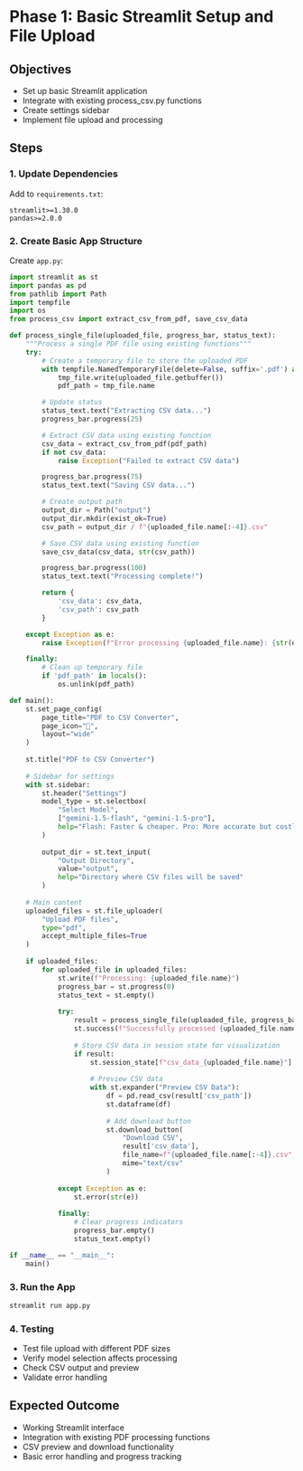 # Phase 1: Basic Streamlit Setup and File Upload

## Objectives
- Set up basic Streamlit application
- Integrate with existing process_csv.py functions
- Create settings sidebar
- Implement file upload and processing

## Steps

### 1. Update Dependencies
Add to `requirements.txt`:
```
streamlit>=1.30.0
pandas>=2.0.0
```

### 2. Create Basic App Structure
Create `app.py`:

```python
import streamlit as st
import pandas as pd
from pathlib import Path
import tempfile
import os
from process_csv import extract_csv_from_pdf, save_csv_data

def process_single_file(uploaded_file, progress_bar, status_text):
    """Process a single PDF file using existing functions"""
    try:
        # Create a temporary file to store the uploaded PDF
        with tempfile.NamedTemporaryFile(delete=False, suffix='.pdf') as tmp_file:
            tmp_file.write(uploaded_file.getbuffer())
            pdf_path = tmp_file.name

        # Update status
        status_text.text("Extracting CSV data...")
        progress_bar.progress(25)

        # Extract CSV data using existing function
        csv_data = extract_csv_from_pdf(pdf_path)
        if not csv_data:
            raise Exception("Failed to extract CSV data")

        progress_bar.progress(75)
        status_text.text("Saving CSV data...")

        # Create output path
        output_dir = Path("output")
        output_dir.mkdir(exist_ok=True)
        csv_path = output_dir / f"{uploaded_file.name[:-4]}.csv"

        # Save CSV data using existing function
        save_csv_data(csv_data, str(csv_path))

        progress_bar.progress(100)
        status_text.text("Processing complete!")

        return {
            'csv_data': csv_data,
            'csv_path': csv_path
        }

    except Exception as e:
        raise Exception(f"Error processing {uploaded_file.name}: {str(e)}")

    finally:
        # Clean up temporary file
        if 'pdf_path' in locals():
            os.unlink(pdf_path)

def main():
    st.set_page_config(
        page_title="PDF to CSV Converter",
        page_icon="📄",
        layout="wide"
    )
    
    st.title("PDF to CSV Converter")
    
    # Sidebar for settings
    with st.sidebar:
        st.header("Settings")
        model_type = st.selectbox(
            "Select Model",
            ["gemini-1.5-flash", "gemini-1.5-pro"],
            help="Flash: Faster & cheaper. Pro: More accurate but costly"
        )
        
        output_dir = st.text_input(
            "Output Directory",
            value="output",
            help="Directory where CSV files will be saved"
        )
    
    # Main content
    uploaded_files = st.file_uploader(
        "Upload PDF files",
        type="pdf",
        accept_multiple_files=True
    )
    
    if uploaded_files:
        for uploaded_file in uploaded_files:
            st.write(f"Processing: {uploaded_file.name}")
            progress_bar = st.progress(0)
            status_text = st.empty()
            
            try:
                result = process_single_file(uploaded_file, progress_bar, status_text)
                st.success(f"Successfully processed {uploaded_file.name}")
                
                # Store CSV data in session state for visualization
                if result:
                    st.session_state[f"csv_data_{uploaded_file.name}"] = result['csv_data']
                    
                    # Preview CSV data
                    with st.expander("Preview CSV Data"):
                        df = pd.read_csv(result['csv_path'])
                        st.dataframe(df)
                        
                        # Add download button
                        st.download_button(
                            "Download CSV",
                            result['csv_data'],
                            file_name=f"{uploaded_file.name[:-4]}.csv",
                            mime="text/csv"
                        )
                
            except Exception as e:
                st.error(str(e))
            
            finally:
                # Clear progress indicators
                progress_bar.empty()
                status_text.empty()

if __name__ == "__main__":
    main()
```

### 3. Run the App
```bash
streamlit run app.py
```

### 4. Testing
- Test file upload with different PDF sizes
- Verify model selection affects processing
- Check CSV output and preview
- Validate error handling

## Expected Outcome
- Working Streamlit interface
- Integration with existing PDF processing functions
- CSV preview and download functionality
- Basic error handling and progress tracking
